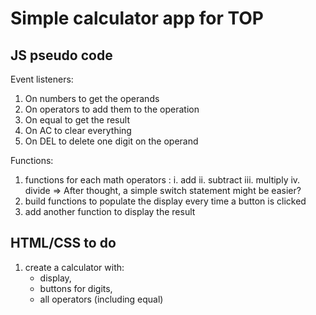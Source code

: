 # Simple calculator app for TOP

## JS pseudo code

Event listeners:

1. On numbers to get the operands
2. On operators to add them to the operation
3. On equal to get the result
4. On AC to clear everything
5. On DEL to delete one digit on the operand

Functions:

1. functions for each math operators :
   i. add
   ii. subtract
   iii. multiply
   iv. divide
   => After thought, a simple switch statement might be easier?
2. build functions to populate the display every time a button is clicked
3. add another function to display the result

## HTML/CSS to do

1. create a calculator with:
    - display,
    - buttons for digits,
    - all operators (including equal)